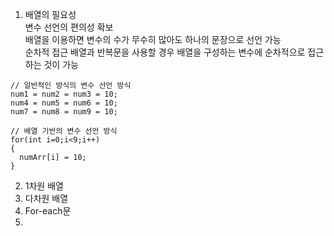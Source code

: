 1. 배열의 필요성  
변수 선언의 편의성 확보  
배열을 이용하면 변수의 수가 무수히 많아도 하나의 문장으로 선언 가능  
순차적 접근
배열과 반복문을 사용할 경우 배열을 구성하는 변수에 순차적으로 접근하는 것이 가능  
~~~
// 일반적인 방식의 변수 선언 방식
num1 = num2 = num3 = 10;
num4 = num5 = num6 = 10;
num7 = num8 = num9 = 10;

// 배열 기반의 변수 선언 방식
for(int i=0;i<9;i++)
{
  numArr[i] = 10;
}
~~~  
2. 1차원 배열  
3. 다차원 배열  
4. For-each문  
5. 
